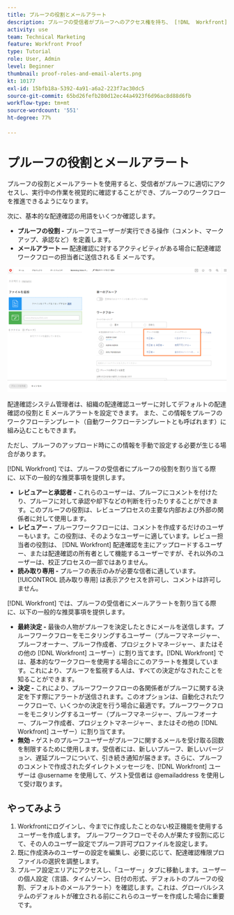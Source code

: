 ```yaml
---
title: プルーフの役割とメールアラート
description: プルーフの受信者がプルーフへのアクセス権を持ち、 [!DNL  Workfront] で行われている作業を確認できるように、プルーフの役割とメールアラートを適切に有効にする方法を説明します。
activity: use
team: Technical Marketing
feature: Workfront Proof
type: Tutorial
role: User, Admin
level: Beginner
thumbnail: proof-roles-and-email-alerts.png
kt: 10177
exl-id: 15bfb18a-5392-4a91-a6a2-223f7ac30dc5
source-git-commit: 65bd26fefb280d12ec44a4923f6d96ac8d88d6fb
workflow-type: tm+mt
source-wordcount: '551'
ht-degree: 77%

---
```


# プルーフの役割とメールアラート

プルーフの役割とメールアラートを使用すると、受信者がプルーフに適切にアクセスし、実行中の作業を視覚的に確認することができ、プルーフのワークフローを推進できるようになります。

次に、基本的な配達確認の用語をいくつか確認します。

* **プルーフの役割 -** プルーフでユーザーが実行できる操作（コメント、マークアップ、承認など）を定義します。
* **メールアラート —** 配達確認に対するアクティビティがある場合に配達確認ワークフローの担当者に送信される E メールです。

![[!UICONTROL プルーフの役割]と[!UICONTROL メールアラート]の列が強調表示された [!UICONTROL 新規プルーフ]ウィンドウの画像 ](assets/proof-roles-and-email-alerts.png)

配達確認システム管理者は、組織の配達確認ユーザーに対してデフォルトの配達確認の役割と E メールアラートを設定できます。 また、この情報をプルーフのワークフローテンプレート（自動ワークフローテンプレートとも呼ばれます）に組み込むこともできます。

ただし、プルーフのアップロード時にこの情報を手動で設定する必要が生じる場合があります。

[!DNL Workfront] では、プルーフの受信者にプルーフの役割を割り当てる際に、以下の一般的な推奨事項を提供します。

* **レビュアーと承認者 -** これらのユーザーは、プルーフにコメントを付けたり、プルーフに対して承認や却下などの判断を行ったりすることができます。このプルーフの役割は、レビュープロセスの主要な内部および外部の関係者に対して使用します。
* **レビュアー -** プルーフワークフローには、コメントを作成するだけのユーザーもいます。この役割は、そのようなユーザーに適しています。レビュー担当者の役割は、 [!DNL Workfront] 配達確認を主にアップロードするユーザー、または配達確認の所有者として機能するユーザーですが、それ以外のユーザーは、校正プロセスの一部ではありません。
* **読み取り専用 -** プルーフの表示のみが必要な信者に適しています。[!UICONTROL 読み取り専用] は表示アクセスを許可し、コメントは許可しません。

[!DNL Workfront] では、プルーフの受信者にメールアラートを割り当てる際に、以下の一般的な推奨事項を提供します。

* **最終決定 -** 最後の人物がプルーフを決定したときにメールを送信します。プルーフワークフローをモニタリングするユーザー（プルーフマネージャー、プルーフオーナー、プルーフ作成者、プロジェクトマネージャー、またはその他の [!DNL Workfront] ユーザー）に割り当てます。[!DNL Workfront] では、基本的なワークフローを使用する場合にこのアラートを推奨しています。これにより、プルーフを監視する人は、すべての決定がなされたことを知ることができます。
* **決定 -** これにより、プルーフワークフローの各関係者がプルーフに関する決定を下す際にアラートが送信されます。このオプションは、自動化されたワークフローで、いくつかの決定を行う場合に最適です。プルーフワークフローをモニタリングするユーザー（プルーフマネージャー、プルーフオーナー、プルーフ作成者、プロジェクトマネージャー、またはその他の [!DNL Workfront] ユーザー）に割り当てます。
* **無効 -** ゲストのプルーフユーザーがプルーフに関するメールを受け取る回数を制限するために使用します。受信者には、新しいプルーフ、新しいバージョン、遅延プルーフについて、引き続き通知が届きます。さらに、プルーフのコメントで作成されたダイレクトメッセージを、[!DNL Workfront] ユーザーは @username を使用して、ゲスト受信者は @emailaddress を使用して受け取ります。

## やってみよう

1. Workfrontにログインし、今までに作成したことのない校正機能を使用するユーザーを作成します。 プルーフワークフローでその人が果たす役割に応じて、その人のユーザー設定でプルーフ許可プロファイルを設定します。
1. 既に作成済みのユーザーの設定を編集し、必要に応じて、配達確認権限プロファイルの選択を調整します。
1. プルーフ設定エリアにアクセスし、「ユーザー」タブに移動します。ユーザーの個人設定（言語、タイムゾーン、日付の形式、デフォルトのプルーフの役割、デフォルトのメールアラート）を確認します。これは、グローバルシステムのデフォルトが確立される前にこれらのユーザーを作成した場合に重要です。

<!--
Download the proof role and email alert guides to have on hand as you start uploading proofs and assigning proof recipients.
-->

<!--
## Learn more
* Notifications for proof comments and decisions
-->

<!--
## Guides
* Proof roles
* Email alerts
-->

